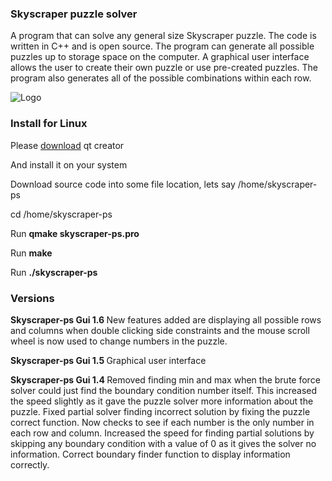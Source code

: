 ### Skyscraper puzzle solver ###
A program that can solve any general size Skyscraper puzzle. The code is written in C++ and is open source. The program can generate all possible puzzles up to storage space on the computer. A graphical user interface allows the user to create their own puzzle or use pre-created puzzles. The program also generates all of the possible combinations within each row.

<img src='http://skyscraper-ps.googlecode.com/files/Skyscraper-ps-gui.jpg' alt='Logo' />

### Install for Linux ###

Please [download](https://www.qt.io/download-open-source/) qt creator

And install it on your system

Download source code into some file location, lets say /home/skyscraper-ps

cd /home/skyscraper-ps

Run <b> qmake skyscraper-ps.pro </b>

Run <b> make </b>

Run <b> ./skyscraper-ps </b>

### Versions ###

<b> Skyscraper-ps Gui 1.6 </b> New features added are displaying all possible rows and columns when double clicking side constraints and the mouse scroll wheel is now used to change numbers in the puzzle.

<b> Skyscraper-ps Gui 1.5 </b> Graphical user interface

<b> Skyscraper-ps Gui 1.4 </b> Removed finding min and max when the brute force solver could just find the boundary condition number itself. This increased the speed slightly as it gave the puzzle solver more information about the puzzle. Fixed partial solver finding incorrect solution by fixing the puzzle correct function. Now checks to see if each number is the only number in each row and column. Increased the speed for finding partial solutions by skipping any boundary condition with a value of 0 as it gives the solver no information. Correct boundary finder function to display information correctly.
 
